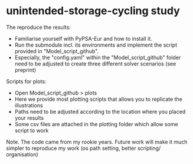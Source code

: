 # unintended-storage-cycling study

The reproduce the results:

- Familiarise yourself with PyPSA-Eur and how to install it.
- Run the submodule incl. its environments and implement the script provided in "Model_script_github".
- Especially, the "config.yaml" within the "Model_script_github" folder need to be adjusted to create three different solver scenarios (see preprint)


Scripts for plots:

- Open Model_script_github > plots
- Here we provide most plotting scripts that allows you to replicate the illustrations
- Paths need to be adjusted according to the location where you placed your results
- Some csv files are attached in the plotting folder which allow some script to work

Note. The code came from my rookie years. Future work will make it much simpler to reproduce my work (os path setting, better scripting/ organisation)

 
